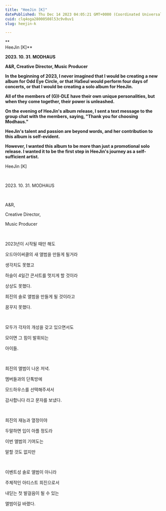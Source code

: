 ```yaml
---
title: "HeeJin [K]"
datePublished: Thu Dec 14 2023 04:05:21 GMT+0000 (Coordinated Universal Time)
cuid: clq4oga28000508l53c9v0uv1
slug: heejin-k

---
```


**  
HeeJin \[K\]**

**2023\. 10. 31. MODHAUS**

**A&R, Creative Director, Music Producer**

**In the beginning of 2023, I never imagined that I would be creating a new album for Odd Eye Circle, or that HaSeul would perform four days of concerts, or that I would be creating a solo album for HeeJin.**

**All of the members of (G)I-DLE have their own unique personalities, but when they come together, their power is unleashed.**

**On the evening of HeeJin's album release, I sent a text message to the group chat with the members, saying, "Thank you for choosing Modhaus."**

**HeeJin's talent and passion are beyond words, and her contribution to this album is self-evident.**

**However, I wanted this album to be more than just a promotional solo release. I wanted it to be the first step in HeeJin's journey as a self-sufficient artist.**  
  
HeeJin \[K\]

​

2023\. 10. 31. MODHAUS

​

A&R,

Creative Director,

Music Producer

​

2023년이 시작될 때만 해도

오드아이써클의 새 앨범을 만들게 될거라

생각치도 못했고

하슬이 4일간 콘서트를 멋지게 할 것이라

상상도 못했다.

희진의 솔로 앨범을 만들게 될 것이라고

꿈꾸지 못했다.

​

모두가 각자의 개성을 갖고 있으면서도

모이면 그 힘이 발휘되는

아이들.

​

희진의 앨범이 나온 저녁.

멤버들과의 단톡방에

모드하우스를 선택해주셔서

감사합니다 라고 문자를 보냈다.

​

희진의 재능과 열정이야

두말하면 입이 아플 정도라

이번 앨범의 기여도는

말할 것도 없지만

​

이벤트성 솔로 앨범이 아니라

주체적인 아티스트 희진으로서

내딛는 첫 발걸음이 될 수 있는

앨범이길 바랬다.

​
